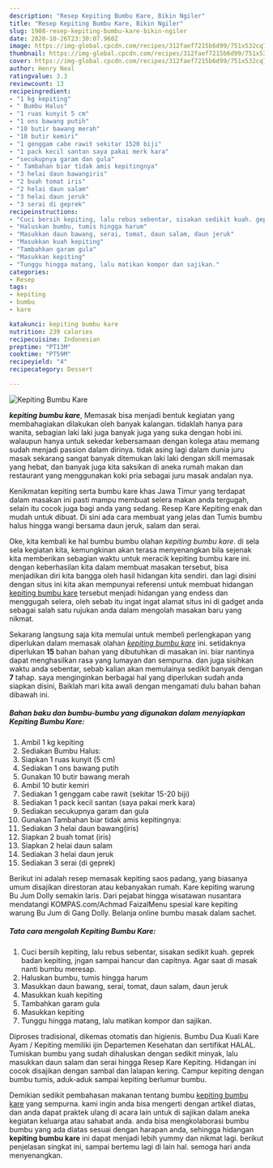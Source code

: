 ```yaml
---
description: "Resep Kepiting Bumbu Kare, Bikin Ngiler"
title: "Resep Kepiting Bumbu Kare, Bikin Ngiler"
slug: 1908-resep-kepiting-bumbu-kare-bikin-ngiler
date: 2020-10-26T23:30:07.960Z
image: https://img-global.cpcdn.com/recipes/312faef7215b6d99/751x532cq70/kepiting-bumbu-kare-foto-resep-utama.jpg
thumbnail: https://img-global.cpcdn.com/recipes/312faef7215b6d99/751x532cq70/kepiting-bumbu-kare-foto-resep-utama.jpg
cover: https://img-global.cpcdn.com/recipes/312faef7215b6d99/751x532cq70/kepiting-bumbu-kare-foto-resep-utama.jpg
author: Henry Neal
ratingvalue: 3.3
reviewcount: 13
recipeingredient:
- "1 kg kepiting"
- " Bumbu Halus"
- "1 ruas kunyit 5 cm"
- "1 ons bawang putih"
- "10 butir bawang merah"
- "10 butir kemiri"
- "1 genggam cabe rawit sekitar 1520 biji"
- "1 pack kecil santan saya pakai merk kara"
- "secukupnya garam dan gula"
- " Tambahan biar tidak amis kepitingnya"
- "3 helai daun bawangiris"
- "2 buah tomat iris"
- "2 helai daun salam"
- "3 helai daun jeruk"
- "3 serai di geprek"
recipeinstructions:
- "Cuci bersih kepiting, lalu rebus sebentar, sisakan sedikit kuah. geprek badan kepiting, jngan sampai hancur dan capitnya. Agar saat di masak nanti bumbu meresap."
- "Haluskan bumbu, tumis hingga harum"
- "Masukkan daun bawang, serai, tomat, daun salam, daun jeruk"
- "Masukkan kuah kepiting"
- "Tambahkan garam gula"
- "Masukkan kepiting"
- "Tunggu hingga matang, lalu matikan kompor dan sajikan."
categories:
- Resep
tags:
- kepiting
- bumbu
- kare

katakunci: kepiting bumbu kare 
nutrition: 239 calories
recipecuisine: Indonesian
preptime: "PT13M"
cooktime: "PT59M"
recipeyield: "4"
recipecategory: Dessert

---
```



![Kepiting Bumbu Kare](https://img-global.cpcdn.com/recipes/312faef7215b6d99/751x532cq70/kepiting-bumbu-kare-foto-resep-utama.jpg)

<b><i>kepiting bumbu kare</i></b>, Memasak bisa menjadi bentuk kegiatan yang membahagiakan dilakukan oleh banyak kalangan. tidaklah hanya para wanita, sebagian laki laki juga banyak juga yang suka dengan hobi ini. walaupun hanya untuk sekedar kebersamaan dengan kolega atau memang sudah menjadi passion dalam dirinya. tidak asing lagi dalam dunia juru masak sekarang sangat banyak ditemukan laki laki dengan skill memasak yang hebat, dan banyak juga kita saksikan di aneka rumah makan dan restaurant yang menggunakan koki pria sebagai juru masak andalan nya.

Kenikmatan kepiting serta bumbu kare khas Jawa Timur yang terdapat dalam masakan ini pasti mampu membuat selera makan anda tergugah, selain itu cocok juga bagi anda yang sedang. Resep Kare Kepiting enak dan mudah untuk dibuat. Di sini ada cara membuat yang jelas dan Tumis bumbu halus hingga wangi bersama daun jeruk, salam dan serai.

Oke, kita kembali ke hal bumbu bumbu olahan <i>kepiting bumbu kare</i>. di sela sela kegiatan kita, kemungkinan akan terasa menyenangkan bila sejenak kita memberikan sebagian waktu untuk meracik kepiting bumbu kare ini. dengan keberhasilan kita dalam membuat masakan tersebut, bisa menjadikan diri kita bangga oleh hasil hidangan kita sendiri. dan lagi disini dengan situs ini kita akan mempunyai referensi untuk membuat hidangan <u>kepiting bumbu kare</u> tersebut menjadi hidangan yang endess dan menggugah selera, oleh sebab itu ingat ingat alamat situs ini di gadget anda sebagai salah satu rujukan anda dalam mengolah masakan baru yang nikmat.


Sekarang langsung saja kita memulai untuk membeli perlengkapan yang diperlukan dalam memasak olahan <u><i>kepiting bumbu kare</i></u> ini. setidaknya diperlukan <b>15</b> bahan bahan yang dibutuhkan di masakan ini. biar nantinya dapat menghasilkan rasa yang lumayan dan sempurna. dan juga sisihkan waktu anda sebentar, sebab kalian akan memulainya sedikit banyak dengan <b>7</b> tahap. saya menginginkan berbagai hal yang diperlukan sudah anda siapkan disini, Baiklah mari kita awali dengan mengamati dulu bahan bahan dibawah ini.

<!--inarticleads1-->

##### Bahan baku dan bumbu-bumbu yang digunakan dalam menyiapkan Kepiting Bumbu Kare:

1. Ambil 1 kg kepiting
1. Sediakan  Bumbu Halus:
1. Siapkan 1 ruas kunyit (5 cm)
1. Sediakan 1 ons bawang putih
1. Gunakan 10 butir bawang merah
1. Ambil 10 butir kemiri
1. Sediakan 1 genggam cabe rawit (sekitar 15-20 biji)
1. Sediakan 1 pack kecil santan (saya pakai merk kara)
1. Sediakan secukupnya garam dan gula
1. Gunakan  Tambahan biar tidak amis kepitingnya:
1. Sediakan 3 helai daun bawang(iris)
1. Siapkan 2 buah tomat (iris)
1. Siapkan 2 helai daun salam
1. Sediakan 3 helai daun jeruk
1. Sediakan 3 serai (di geprek)


Berikut ini adalah resep memasak kepiting saos padang, yang biasanya umum disajikan direstoran atau kebanyakan rumah. Kare kepiting warung Bu Jum Dolly semakin laris. Dari pejabat hingga wisatawan nusantara mendatangi KOMPAS.com/Achmad FaizalMenu spesial kare kepiting warung Bu Jum di Gang Dolly. Belanja online bumbu masak dalam sachet. 

<!--inarticleads2-->

##### Tata cara mengolah Kepiting Bumbu Kare:

1. Cuci bersih kepiting, lalu rebus sebentar, sisakan sedikit kuah. geprek badan kepiting, jngan sampai hancur dan capitnya. Agar saat di masak nanti bumbu meresap.
1. Haluskan bumbu, tumis hingga harum
1. Masukkan daun bawang, serai, tomat, daun salam, daun jeruk
1. Masukkan kuah kepiting
1. Tambahkan garam gula
1. Masukkan kepiting
1. Tunggu hingga matang, lalu matikan kompor dan sajikan.


Diproses tradisional, dikemas otomatis dan higienis. Bumbu Dua Kuali Kare Ayam / Kepiting memiliki ijin Departemen Kesehatan dan sertifikat HALAL. Tumiskan bumbu yang sudah dihaluskan dengan sedikit minyak, lalu masukkan daun salam dan serai hingga Resep Kare Kepiting. Hidangan ini cocok disajikan dengan sambal dan lalapan kering. Campur kepiting dengan bumbu tumis, aduk-aduk sampai kepiting berlumur bumbu. 

Demikian sedikit pembahasan makanan tentang bumbu <u>kepiting bumbu kare</u> yang sempurna. kami ingin anda bisa mengerti dengan artikel diatas, dan anda dapat praktek ulang di acara lain untuk di sajikan dalam aneka kegiatan keluarga atau sahabat anda. anda bisa mengkolaborasi bumbu bumbu yang ada diatas sesuai dengan harapan anda, sehingga hidangan <b>kepiting bumbu kare</b> ini dapat menjadi lebih yummy dan nikmat lagi. berikut penjelasan singkat ini, sampai bertemu lagi di lain hal. semoga hari anda menyenangkan.

